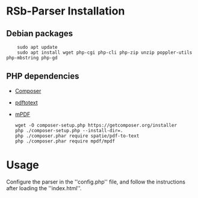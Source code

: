 # RSb-Parser Installation
## Debian packages
        sudo apt update
        sudo apt install wget php-cgi php-cli php-zip unzip poppler-utils php-mbstring php-gd


## PHP dependencies
  - [Composer](https://getcomposer.org/) 
  - [pdftotext](https://github.com/spatie/pdf-to-text)
  - [mPDF](https://mpdf.github.io/)

        wget -O composer-setup.php https://getcomposer.org/installer
        php ./composer-setup.php --install-dir=.
        php ./composer.phar require spatie/pdf-to-text
        php ./composer.phar require mpdf/mpdf

# Usage
Configure the parser in the ''config.php'' file, and follow the instructions after loading the ''index.html''.
